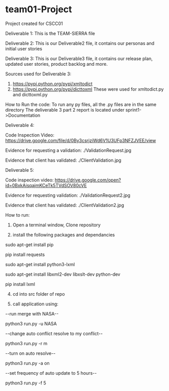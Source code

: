 # team01-Project
Project created for CSCC01

Deliverable 1:
This is the TEAM-SIERRA file

Deliverable 2:
This is our Deliverable2 file, it contains our personas and initial user stories

Deliverable 3:
This is our Deliverable3 file, it contains our release plan, updated user stories,
product backlog and more.

Sources used for Deliverable 3:
1) https://pypi.python.org/pypi/xmltodict
2) https://pypi.python.org/pypi/dicttoxml
These were used for xmltodict.py and dicttoxml.py

How to Run the code:
To run any py files, all the .py files are in the same directory
The deliverable 3 part 2 report is located under sprint1->Documentation

Deliverable 4:

Code Inspection Video: https://drive.google.com/file/d/0By3csrjziWd6V1U3UFp3NFZJVEE/view

Evidence for requesting a validation:  ./ValidationRequest.jpg

Evidence that client has validated:    ./ClientValidation.jpg

Deliverable 5:

Code inspection video: https://drive.google.com/open?id=0BxkAisqajmKCeTk5TVdSOV80cVE

Evidence for requesting validation: ./ValidationRequest2.jpg

Evidence that client has validated: ./ClientValidation2.jpg


How to run:

1) Open a terminal window, Clone repository

2) install the following packages and dependancies

sudo apt-get install pip

pip install requests

sudo apt-get install python3-lxml

sudo apt-get install libxml2-dev libxslt-dev python-dev

pip install lxml

4) cd into src folder of repo

5) call application using:

--run merge with NASA--

python3 run.py -u NASA

--change auto conflict resolve to my conflict--

python3 run.py -r m

--turn on auto resolve--

python3 run.py -a on

--set frequency of auto update to 5 hours--

python3 run.py -f 5


